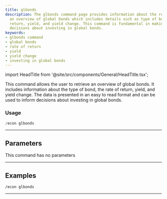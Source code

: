```yaml
---
title: glbonds
description: The glbonds command page provides information about the retrieval of
  an overview of global bonds which includes details such as type of bond, rate of
  return, yield, and yield change. This command is fundamental in making informed
  decisions about investing in global bonds.
keywords:
- glbonds command
- global bonds
- rate of return
- yield
- yield change
- investing in global bonds
---
```


import HeadTitle from '@site/src/components/General/HeadTitle.tsx';

<HeadTitle title="economy: glbonds - Discord Reference | OpenBB Bot Docs" />

This command allows the user to retrieve an overview of global bonds. It includes information about the type of bond, the rate of return, yield, and yield change. The data is presented in an easy to read format and can be used to inform decisions about investing in global bonds.

### Usage

```python wordwrap
/econ glbonds
```

---

## Parameters

This command has no parameters



---

## Examples

```
/econ glbonds
```
---
